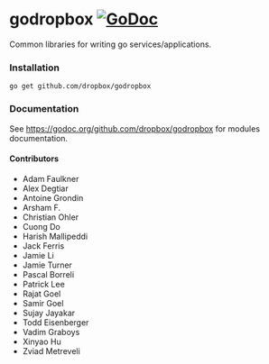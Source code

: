 # godropbox [![GoDoc](https://godoc.org/github.com/dropbox/godropbox?status.svg)](https://godoc.org/github.com/dropbox/godropbox)

Common libraries for writing go services/applications.

### Installation
``go get github.com/dropbox/godropbox``

### Documentation

See https://godoc.org/github.com/dropbox/godropbox for modules documentation.

#### Contributors
- Adam Faulkner
- Alex Degtiar
- Antoine Grondin
- Arsham F.
- Christian Ohler
- Cuong Do
- Harish Mallipeddi
- Jack Ferris
- Jamie Li
- Jamie Turner
- Pascal Borreli
- Patrick Lee
- Rajat Goel
- Samir Goel
- Sujay Jayakar
- Todd Eisenberger
- Vadim Graboys
- Xinyao Hu
- Zviad Metreveli
